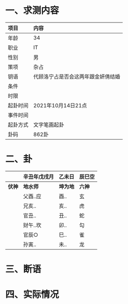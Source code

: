 # 一、求测内容
|项目|内容|
|:-|:-|
|年龄|34|
|职业|IT|
|性别|男|
|策项|杂占|
|钥语|代顾洛宁占是否会这两年跟金妍倩结婚|
|条件||
|时限||
|起卦时间|2021年10月14日21点|
|事件时间||
|起卦方式|文字笔画起卦|
|卦码|862卦|

# 二、卦
||辛丑年戊戌月|乙未日|辰巳空|
|:-|:-|:-|:-|
|**伏神**|**地水师**|**坤为地**|**六神**|
||父酉..应|酉..|玄|
||兄亥..|亥..|虎|
||官丑..|丑..|蛇|
||财午..坎|卯..|勾|
||官辰○|巳..|雀|
||孙寅..|未..|龙|


# 三、断语

# 四、实际情况